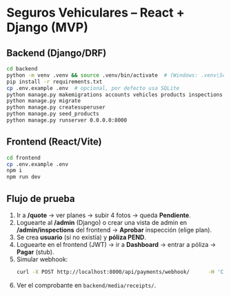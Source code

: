 # Seguros Vehiculares – React + Django (MVP)

## Backend (Django/DRF)
```bash
cd backend
python -m venv .venv && source .venv/bin/activate  # (Windows: .venv\Scripts\activate)
pip install -r requirements.txt
cp .env.example .env  # opcional, por defecto usa SQLite
python manage.py makemigrations accounts vehicles products inspections policies payments quotes
python manage.py migrate
python manage.py createsuperuser
python manage.py seed_products
python manage.py runserver 0.0.0.0:8000
```

## Frontend (React/Vite)
```bash
cd frontend
cp .env.example .env
npm i
npm run dev
```

## Flujo de prueba
1. Ir a **/quote** → ver planes → subir 4 fotos → queda **Pendiente**.
2. Loguearte al **/admin** (Django) o crear una vista de admin en **/admin/inspections** del frontend → **Aprobar** inspección (elige plan).
3. Se crea **usuario** (si no existía) y **póliza PEND**.
4. Loguearte en el frontend (JWT) → ir a **Dashboard** → entrar a póliza → **Pagar** (stub).
5. Simular webhook:
   ```bash
   curl -X POST http://localhost:8000/api/payments/webhook/      -H 'Content-Type: application/json'      -d '{"payment_id":1, "mp_payment_id":"TEST123", "status":"approved"}'
   ```
6. Ver el comprobante en `backend/media/receipts/`.
